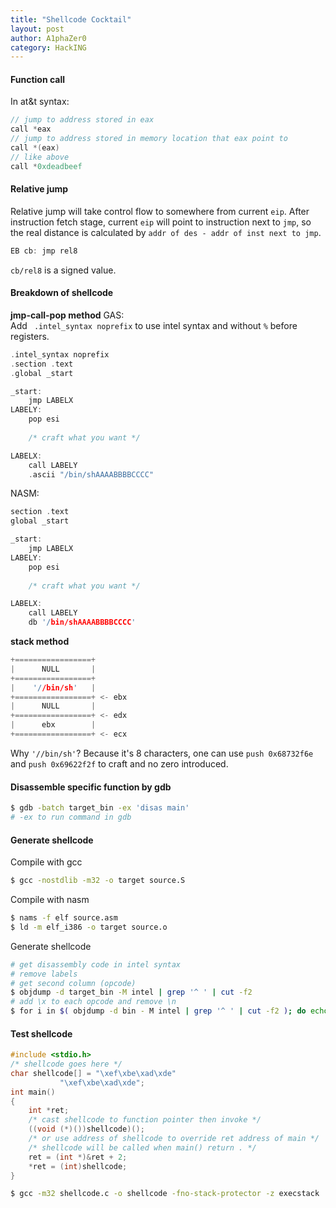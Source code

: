 ```yaml
---
title: "Shellcode Cocktail"
layout: post
author: A1phaZer0
category: HackING
---
```

#### Function call
In at&t syntax:
```cpp
// jump to address stored in eax
call *eax
// jump to address stored in memory location that eax point to
call *(eax)
// like above
call *0xdeadbeef
```
#### Relative jump
Relative jump will take control flow to somewhere from current `eip`. After instruction fetch stage, current `eip` will point to instruction next to `jmp`, so the real distance is calculated by `addr of des - addr of inst next to jmp`.  
```c
EB cb: jmp rel8
```
`cb/rel8` is a signed value.
#### Breakdown of shellcode
**jmp-call-pop method** 
GAS:  
Add ` .intel_syntax noprefix` to use intel syntax and without `%` before registers.
```cpp
.intel_syntax noprefix
.section .text
.global _start

_start:
	jmp LABELX
LABELY:
	pop esi
    
	/* craft what you want */

LABELX:
	call LABELY
	.ascii "/bin/shAAAABBBBCCCC"
```
NASM:
```cpp
section .text
global _start

_start:
	jmp LABELX
LABELY:
	pop esi
    
	/* craft what you want */

LABELX:
	call LABELY
	db '/bin/shAAAABBBBCCCC'
```
**stack method**  
```cpp
+=================+
|      NULL       |
+=================+
|    '//bin/sh'   |
+=================+ <- ebx
|      NULL       |
+=================+ <- edx
|      ebx        |
+=================+ <- ecx
```
Why `'//bin/sh'`? Because it's 8 characters, one can use `push 0x68732f6e` and `push 0x69622f2f` to craft and no zero introduced.
#### Disassemble specific function by gdb
```bash
$ gdb -batch target_bin -ex 'disas main'
# -ex to run command in gdb
```
#### Generate shellcode
Compile with gcc
```bash
$ gcc -nostdlib -m32 -o target source.S
```
Compile with nasm
```bash
$ nams -f elf source.asm
$ ld -m elf_i386 -o target source.o
```
Generate shellcode
```bash
# get disassembly code in intel syntax
# remove labels
# get second column (opcode)
$ objdump -d target_bin -M intel | grep '^ ' | cut -f2
# add \x to each opcode and remove \n
$ for i in $( objdump -d bin - M intel | grep '^ ' | cut -f2 ); do echo -n '\x'$i; done; echo;
```
#### Test shellcode
```cpp
#include <stdio.h>
/* shellcode goes here */
char shellcode[] = "\xef\xbe\xad\xde"
		   "\xef\xbe\xad\xde";
int main()
{
	int *ret;
	/* cast shellcode to function pointer then invoke */
	((void (*)())shellcode)();
    /* or use address of shellcode to override ret address of main */
    /* shellcode will be called when main() return . */
    ret = (int *)&ret + 2;
    *ret = (int)shellcode;
}
```
```bash
$ gcc -m32 shellcode.c -o shellcode -fno-stack-protector -z execstack
```
